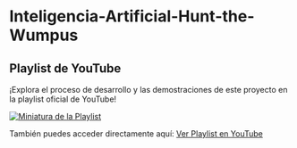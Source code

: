 # Inteligencia-Artificial-Hunt-the-Wumpus

## Playlist de YouTube

¡Explora el proceso de desarrollo y las demostraciones de este proyecto en la playlist oficial de YouTube!

[![Miniatura de la Playlist](https://i.ytimg.com/pl_c/PLp0enpagyuznbeSGIcl1MefFM5z9PsUIg/studio_square_thumbnail.jpg?sqp=COSkxcYG-oaymwEICKoDEPABSFqi85f_AwYI5b7FxgY=&rs=AOn4CLAKL04mwZ3IoMbOLB-BFtaun5QwCw)](https://www.youtube.com/playlist?list=PLp0enpagyuznbeSGIcl1MefFM5z9PsUIg)

También puedes acceder directamente aquí: [Ver Playlist en YouTube](https://www.youtube.com/playlist?list=PLp0enpagyuznbeSGIcl1MefFM5z9PsUIg)
